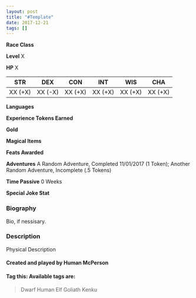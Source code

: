 ```yaml
---
layout: post
title: "#Template"
date: 2017-12-21
tags: []
---
```


**Race Class**

**Level** X

**HP** X

|   STR   |   DEX   |   CON   |   INT   |   WIS   |   CHA   |
|:-----:|:-----:|:-----:|:-----:|:-----:|:-----:|
| XX (+X) | XX (-X) | XX (+X) | XX (+X) | XX (+X) | XX (+X) |

**Languages** 

**Experience Tokens Earned** 

**Gold** 

**Magical Items** 

**Feats Awarded** 

**Adventures** A Random Adventure, Completed 11/01/2017 (1 Token); Another Random Adventure, Incomplete (.5 Tokens)

**Time Passive** 0 Weeks

**Special Joke Stat** 

### Biography
Bio, if nessisary.

### Description
Physical Description

#### Created and played by Human McPerson

#### Tag this: Available tags are:
> Dwarf
Human
Elf
Goliath
Kenku